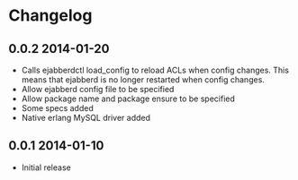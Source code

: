 # Changelog

## 0.0.2 2014-01-20
- Calls ejabberdctl load_config to reload ACLs when config changes. This means that ejabberd is no longer restarted when config changes.
- Allow ejabberd config file to be specified
- Allow package name and package ensure to be specified
- Some specs added
- Native erlang MySQL driver added

## 0.0.1 2014-01-10
- Initial release
